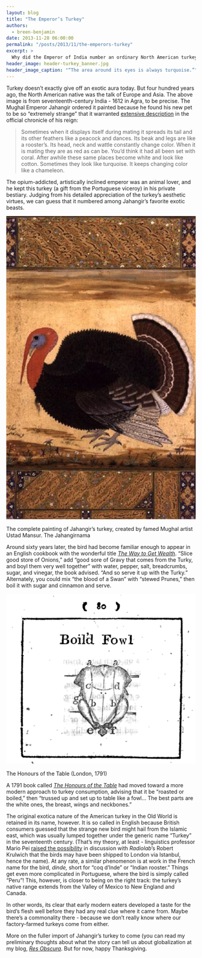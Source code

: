 ```yaml
---
layout: blog
title: "The Emperor’s Turkey"
authors:
  - breen-benjamin
date: 2013-11-28 06:00:00
permalink: "/posts/2013/11/the-emperors-turkey"
excerpt: >
  Why did the Emperor of India number an ordinary North American turkey among his prized possessions? 
header_image: header-turkey_banner.jpg
header_image_caption: "“The area around its eyes is always turquoise.”"
---
```

Turkey doesn’t exactly give off an exotic aura today. But four hundred years ago, the North American native was the talk of Europe and Asia. The above image is from seventeenth-century India - 1612 in Agra, to be precise. The Mughal Emperor Jahangir ordered it painted because he found his new pet to be so “extremely strange” that it warranted [extensive description](http://books.google.com/books?id=gq6kFQFauiwC&pg=PA99&lpg=PA99&dq=%22when+it+is+mating+they+are+as+red%22&source=bl&ots=LWgmK573If&sig=KyOqKXD_A1Tzlx_IDVJf2J90Q00&hl=en&sa=X&ei=6oaXUtPxM8_koASN6oDYBw&ved=0CCsQ6AEwAA#v=onepage&q=%22when%20it%20is%20mating%20they%20are%20as%20red%22&f=false) in the official chronicle of his reign:

>Sometimes when it displays itself during mating it spreads its tail and its other feathers like a peacock and dances. Its beak and legs are like a rooster’s. Its head, neck and wattle constantly change color. When it is mating they are as red as can be. You’d think it had all been set with coral. After awhile these same places become white and look like cotton. Sometimes they look like turquoise. It keeps changing color like a chameleon.

The opium-addicted, artistically inclined emperor was an animal lover, and he kept this turkey (a gift from the Portuguese viceroy) in his private bestiary. Judging from his detailed appreciation of the turkey’s aesthetic virtues, we can guess that it numbered among Jahangir’s favorite exotic beasts.

<div class="inline-image">
  <a rel="lightbox" href="/images/blog/2013/11/jahangir_turkey-large.jpg">
    <img src="/images/blog/2013/11/jahangir_turkey-medium.jpg" width="640" alt="Turkey" />
  </a>
  <p class="caption">
    The complete painting of Jahangir’s turkey, created by famed Mughal artist Ustad Mansur. 
    <span class="credit">The Jahangirnama</span>
  </p>
</div>

Around sixty years later, the bird had become familiar enough to appear in an English cookbook with the wonderful title [*The Way to Get Wealth*](http://books.google.com/books?id=u99QAQAAIAAJ&dq=turkey%20fowl&pg=PA77#v=onepage&q&f=false). “Slice good store of Onions,” add “good sore of Gravy that comes from the Turky, and boyl them very well together” with water, pepper, salt, breadcrumbs, sugar, and vinegar, the book advised. “And so serve it up with the Turky.” Alternately, you could mix “the blood of a Swan” with “stewed Prunes,” then boil it with sugar and cinnamon and serve. 

<div class="inline-image">
  <a rel="lightbox" href="/images/blog/2013/11/turkey3-large.jpg">
    <img src="/images/blog/2013/11/turkey3-medium.jpg" width="640" alt="Turkey" />
  </a>
  <p class="caption">
    <span class="credit">
      The Honours of the Table (London, 1791)
    </span>
  </p>
</div>

A 1791 book called [*The Honours of the Table*](http://books.google.com/books?id=CD1FAAAAYAAJ&dq=The%20Art%20of%20Carving%22%201791&pg=PA81#v=onepage&q&f=false) had moved toward a more modern approach to turkey consumption, advising that it be “roasted or boiled,” then “trussed up and set up to table like a fowl… The best parts are the white ones, the breast, wings and neckbones.”

The original exotica nature of the American turkey in the Old World is retained in its name, however. It is so called in English because British consumers guessed that the strange new bird might hail from the Islamic east, which was usually lumped together under the generic name “Turkey” in the seventeenth century. (That’s my theory, at least - linguistics professor Mario Pei [raised the possibility](http://www.npr.org/templates/story/story.php?storyId=97541602) in discussion with *Radiolab*’s Robert Krulwich that the birds may have been shipped to London via Istanbul, hence the name). At any rate, a similar phenomenon is at work in the French name for the bird, *dinde,* short for “coq d’Inde” or “Indian rooster.” Things get even more complicated in Portuguese, where the bird is simply called “Peru”! This, however, is closer to being on the right track: the turkey’s native range extends from the Valley of Mexico to New England and Canada. 

In other words, its clear that early modern eaters developed a taste for the bird’s flesh well before they had any real clue where it came from. Maybe there’s a commonality there - because we don’t really know where our factory-farmed turkeys come from either. 

More on the fuller import of Jahangir’s turkey to come (you can read my preliminary thoughts about what the story can tell us about globalization at my blog, [*Res Obscura*](http://resobscura.blogspot.com/2011/02/jahangirs-turkey-early-modern.html). But for now, happy Thanksgiving.